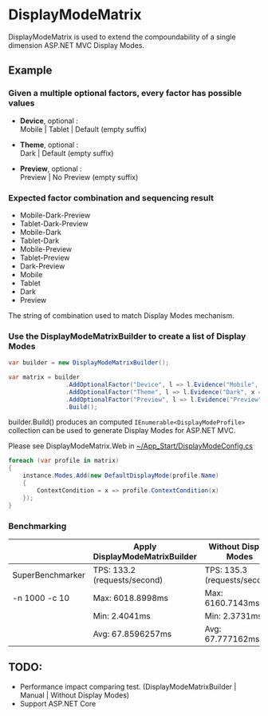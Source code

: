 # DisplayModeMatrix

DisplayModeMatrix is used to extend the compoundability of a single dimension ASP.NET MVC Display Modes.

## Example

### Given a multiple optional factors, every factor has possible values

- **Device**, optional :  
  Mobile | Tablet | Default (empty suffix)

- **Theme**, optional :  
  Dark | Default (empty suffix)

- **Preview**, optional :  
  Preview | No Preview (empty suffix)

### Expected factor combination and sequencing result

- Mobile-Dark-Preview
- Tablet-Dark-Preview
- Mobile-Dark
- Tablet-Dark
- Mobile-Preview
- Tablet-Preview
- Dark-Preview
- Mobile
- Tablet
- Dark
- Preview

The string of combination used to match Display Modes mechanism.

### Use the DisplayModeMatrixBuilder to create a list of Display Modes

```csharp
var builder = new DisplayModeMatrixBuilder();

var matrix = builder
                .AddOptionalFactor("Device", l => l.Evidence("Mobile", x => IsMobile(x)).Evidence("Tablet", x => IsTablet(x)))
                .AddOptionalFactor("Theme", l => l.Evidence("Dark", x => CurrentTheme(x) == "dark"))
                .AddOptionalFactor("Preview", l => l.Evidence("Preview", x => IsPreview(x)))
                .Build();
```

builder.Build() produces an computed `IEnumerable<DisplayModeProfile>` collection can be used to generate Display Modes for ASP.NET MVC. 

Please see DisplayModeMatrix.Web in [~/App_Start/DisplayModeConfig.cs](DisplayModeMatrix.Web/App_Start/DisplayModeConfig.cs)

```csharp
foreach (var profile in matrix)
{
    instance.Modes.Add(new DefaultDisplayMode(profile.Name)
    {
        ContextCondition = x => profile.ContextCondition(x)
    });
}
```

### Benchmarking

|                     | Apply DisplayModeMatrixBuilder |     Without Display Modes     |
|---------------------|--------------------------------|-------------------------------|
| SuperBenchmarker    | TPS: 133.2 (requests/second)   | TPS: 135.3 (requests/second)  |
| -n 1000 -c 10       | Max: 6018.8998ms               | Max: 6160.7143ms              |
|                     | Min: 2.4041ms                  | Min: 2.3731ms                 |
|                     | Avg: 67.8596257ms              | Avg: 67.777162ms              |

## TODO:

- Performance impact comparing test. (DisplayModeMatrixBuilder | Manual | Without Display Modes)
- Support ASP.NET Core 
